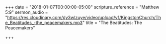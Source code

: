 +++
date = "2018-01-07T00:00:00-05:00"
scripture_reference = "Matthew 5:9"
sermon_audio = "https://res.cloudinary.com/dy3wlzuye/video/upload/v1/KingstonChurch/The_Beatitudes_-the_peacemakers.mp3"
title = "The Beatitudes: The Peacemakers"

+++

